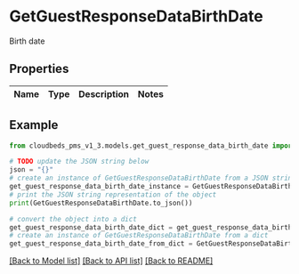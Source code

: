 # GetGuestResponseDataBirthDate

Birth date

## Properties

Name | Type | Description | Notes
------------ | ------------- | ------------- | -------------

## Example

```python
from cloudbeds_pms_v1_3.models.get_guest_response_data_birth_date import GetGuestResponseDataBirthDate

# TODO update the JSON string below
json = "{}"
# create an instance of GetGuestResponseDataBirthDate from a JSON string
get_guest_response_data_birth_date_instance = GetGuestResponseDataBirthDate.from_json(json)
# print the JSON string representation of the object
print(GetGuestResponseDataBirthDate.to_json())

# convert the object into a dict
get_guest_response_data_birth_date_dict = get_guest_response_data_birth_date_instance.to_dict()
# create an instance of GetGuestResponseDataBirthDate from a dict
get_guest_response_data_birth_date_from_dict = GetGuestResponseDataBirthDate.from_dict(get_guest_response_data_birth_date_dict)
```
[[Back to Model list]](../README.md#documentation-for-models) [[Back to API list]](../README.md#documentation-for-api-endpoints) [[Back to README]](../README.md)


